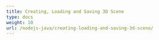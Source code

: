 ```yaml
---
title: Creating, Loading and Saving 3D Scene
type: docs
weight: 10
url: /nodejs-java/creating-loading-and-saving-3d-scene/
---
```


